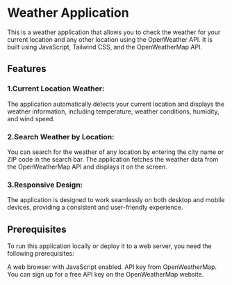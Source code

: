 <h1>Weather Application</h1>
This is a weather application that allows you to check the weather for your current location and any other location using the OpenWeather API. It is built using JavaScript, Tailwind CSS, and the OpenWeatherMap API.

<h2>Features</h2>

<h3>1.Current Location Weather:</h3>
The application automatically detects your current location and displays the weather information, including temperature, weather conditions, humidity, and wind speed.

<h3>2.Search Weather by Location:</h3>
You can search for the weather of any location by entering the city name or ZIP code in the search bar. The application fetches the weather data from the OpenWeatherMap API and displays it on the screen.

<h3>3.Responsive Design:</h3>
The application is designed to work seamlessly on both desktop and mobile devices, providing a consistent and user-friendly experience.

<h2>Prerequisites</h2>
To run this application locally or deploy it to a web server, you need the following prerequisites:

A web browser with JavaScript enabled.
API key from OpenWeatherMap. You can sign up for a free API key on the OpenWeatherMap website.


